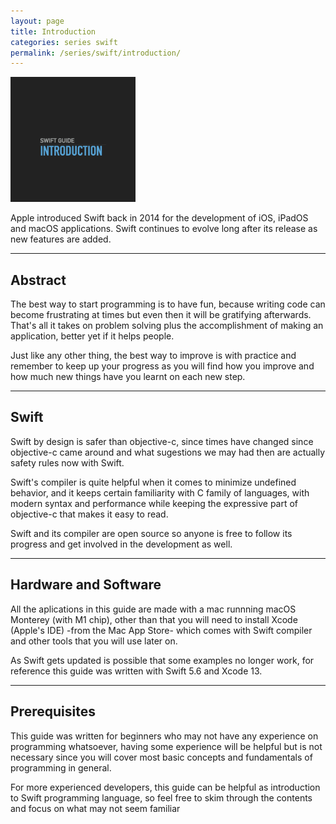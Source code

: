 ```yaml
---
layout: page
title: Introduction
categories: series swift
permalink: /series/swift/introduction/
---
```


<img src="../images/swift-introduction.png" width="200" height="200">

Apple introduced Swift back in 2014 for the development of iOS, iPadOS and macOS applications. Swift continues to evolve long after its release as new features are added.

***
## Abstract
The best way to start programming is to have fun, because writing code can become frustrating at times but even then it will be gratifying afterwards. That's all it takes on problem solving plus the accomplishment of making an application, better yet if it helps people.
            
Just like any other thing, the best way to improve is with practice and remember to keep up your progress as you will find how you improve and how much new things have you learnt on each new step.

***
## Swift
Swift by design is safer than objective-c, since times have changed since objective-c came around and what sugestions we may had then are actually safety rules now with Swift.
            
Swift's compiler is quite helpful when it comes to minimize undefined behavior, and it keeps certain familiarity with C family of languages, with modern syntax and performance while keeping the expressive part of objective-c that makes it easy to read.
            
Swift and its compiler are open source so anyone is free to follow its progress and get involved in the development as well.

***
## Hardware and Software
All the aplications in this guide are made with a mac runnning macOS Monterey (with M1 chip), other than that you will need to install Xcode (Apple's IDE) -from the Mac App Store- which comes with Swift compiler and other tools that you will use later on.
            
As Swift gets updated is possible that some examples no longer work, for reference this guide was written with Swift 5.6 and Xcode 13.

***
## Prerequisites
This guide was written for beginners who may not have any experience on programming whatsoever, having some experience will be helpful but is not necessary since you will cover most basic concepts and fundamentals of programming in general.
            
For more experienced developers, this guide can be helpful as introduction to Swift programming language, so feel free to skim through the contents and focus on what may not seem familiar
